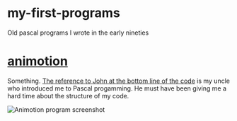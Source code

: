 # my-first-programs
Old pascal programs I wrote in the early nineties

# [animotion](https://github.com/ca98am79/my-first-programs/tree/master/animotion)

Something.  [The reference to John at the bottom line of the code](https://github.com/ca98am79/my-first-programs/blob/master/animotion/ANMOTION.PAS#L202) is my uncle who introduced me to Pascal progamming.  He must have been giving me a hard time about the structure of my code.

![Animotion program screenshot](https://raw.githubusercontent.com/ca98am79/my-first-programs/master/animotion/animotion.gif)

